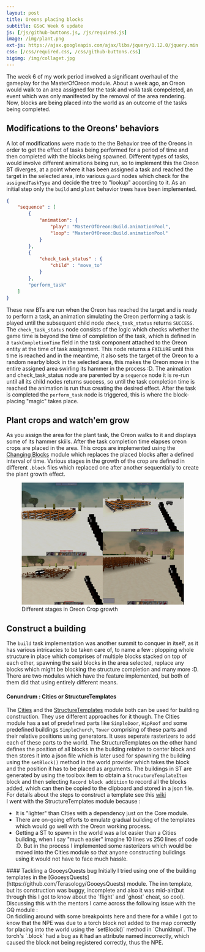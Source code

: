 ```yaml
---
layout: post
title: Oreons placing blocks
subtitle: GSoC Week 6 update
js: [/js/github-buttons.js, /js/required.js]
image: /img/plant.png
ext-js: https://ajax.googleapis.com/ajax/libs/jquery/1.12.0/jquery.min.js
css: [/css/required.css, /css/github-buttons.css]
bigimg: /img/collaget.jpg
---
```

The week 6 of my work period involved a significant overhaul of the gameplay for the MasterOfOreon module. About a week ago, an Oreon would walk to an area assigned for the task and voilà task compeleted, an event which was only manifested by the removal of the area rendering.
 Now, blocks are being placed into the world as an outcome of the tasks being completed.
## Modifications to the Oreons' behaviors
A lot of modifications were made to the the Behavior tree of the Oreons in order to get the effect of tasks being performed for a period of time and then completed with the blocks being spawned. Different types of tasks, would involve different animations being run, so to implement this
the Oreon BT diverges, at a point where it has been assigned a task and reached the target in the selected area, into various `guard` nodes which check for the `assignedTaskType` and decide the tree to "lookup" according to it. As an initial step only the `build` and `plant` behavior trees have
been implemented. 
```json
{
    "sequence" : [
        {
            "animation": {
                "play": "MasterOfOreon:Build.animationPool",
                "loop": "MasterOfOreon:Build.animationPool"
            }
        },
        {
            "check_task_status" : {
                "child" : "move_to"
            }
        },
        "perform_task"
    ]
}
```
These new BTs are run when the Oreon has reached the target and is ready to perform a task, an animation simulating the Oreon performing a task is played until the subsequent child node `check_task_status` returns `SUCCESS`. The `check_task_status` node
consists of the logic which checks whether the game time is beyond the time of completion of the task, which is defined in a `taskCompletionTime` field in the task component attached to the Oreon entity at the time of task assignment. This node returns a `FAILURE` until this time is 
reached and in the meantime, it also sets the target of the Oreon to a random nearby block in the selected area, this makes the Oreon move in the entire assigned area swirling its hammer in the process :D. The animation and check_task_status node are parented by a `sequence` node
 it is re-run until all its child nodes returns success, so until the task completion time is reached the animation is run thus creating the desired effect. After the task is completed the `perform_task` node is triggered, this is where the block-placing "magic" takes place.

## Plant crops and watch'em grow
As you assign the area for the plant task, the Oreon walks to it and displays some of its hammer skiils. After the task completion time elapses oreon crops are placed in the area. This crops are implemented using the [Changing Blocks](https://github.com/Terasology/ChangingBlocks) module
which replaces the placed blocks after a defined interval of time. Various stages in the growth of the crop are defined in different `.block` files which replaced one after another sequentially to create the plant growth effect.


<figure>
<img src="/img/plantgrowth.jpg">
<figcaption>Different stages in Oreon Crop growth</figcaption>
</figure>


## Construct a building
The `build` task implementation was another summit to conquer in itself, as it has various intricacies to be taken care of, to name a few : plopping whole structure in place which comprises of multiple blocks stacked on top of each other, spawning the said blocks in the area selected, 
replace any blocks which might be blocking the structure completion and many more :D. There are two modules which have the feature implemented, but both of them did that using entirely different means.
#### Conundrum : Cities or StructureTemplates
The [Cities](https://github.com/Terasology/Cities) and the [StructureTemplates](https://github.com/Terasology/StructureTemplates) module both can be used for building construction. They use different approaches for it though. The CIties module has a set of predefined parts like
`SimpleDoor`, `HipRoof` and some predefined buildings `SimpleChurch`, `Tower` comprising of these parts and their relative positions using generators. It uses seperate rasterizers to add each of these parts to the world. The StructureTemplates on the other hand defines the position
of all blocks in the building relative to center block and then stores it into a json file which is later used for spawning the building using the `setBlock()` method in the world provider which takes the block and the position it has to be placed as arguments. The buildings in ST are generated
by using the toolbox item to obtain a `StrucutureTemplateItem` block and then selecting `Record block addition` to record all the blocks added, which can then be copied to the clipboard and stored in a json file. For details about the steps to construct a template see this [wiki](https://github.com/Terasology/StructureTemplates#how-to-viewedit-existing-structure-templates-ingame)  
I went with the StructureTemplates module because : 
- It is "lighter" than CIties with a dependency just on the Core module.
- There are on-going efforts to emulate gradual building of the templates which would go well with the Oreon working process.
- Getting a ST to spawn in the world was a lot easier than a Cities building, when I say "much easier" imagine 10 lines vs 250 lines of code :D. But in the process I implemented some rasterizers which would be moved into the Cities module so that anyone constructing buildings using it
would not have to face much hassle.
<div class="github-button" url="https://github.com/Terasology/MasterOfOreon/pull/11"></div>
#### Tackling a GooeysQuests bug
Initially I tried using one of the building templates in the [GooeysQuests](https://github.com/Terasology/GooeysQuests) module. The inn template, but its construction was buggy, incomplete and also it was mid-air(but through this I got to know about the `flight` and `ghost` cheat, so cool).
Discussing this with the mentors I came across the following issue with the GQ module :
<div class="github-button" url="https://github.com/MovingBlocks/Terasology/issues/3390"></div>
On fiddling around with some breakpoints here and there for a while I got to know that the NPE was due to a torch block not added to the map correctly for placing into the world using the `setBlock()` method in `ChunkImpl`. The torch's `.block` had a bug as it had an attribute named 
incorrectly, which caused the block not being registered correctly, thus the NPE.
<div class="github-button" url="https://github.com/MovingBlocks/Terasology/pull/3401"></div>